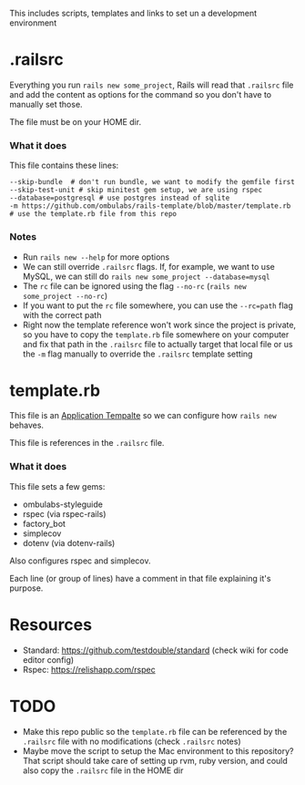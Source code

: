 This includes scripts, templates and links to set un a development environment

# .railsrc

Everything you run `rails new some_project`, Rails will read that `.railsrc` file and add the content as options for the command so you don't have to manually set those.

The file must be on your HOME dir.

### What it does

This file contains these lines:

```
--skip-bundle  # don't run bundle, we want to modify the gemfile first
--skip-test-unit # skip minitest gem setup, we are using rspec
--database=postgresql # use postgres instead of sqlite
-m https://github.com/ombulabs/rails-template/blob/master/template.rb # use the template.rb file from this repo
```

### Notes

- Run `rails new --help` for more options
- We can still override `.railsrc` flags. If, for example, we want to use MySQL, we can still do `rails new some_project --database=mysql`
- The `rc` file can be ignored using the flag `--no-rc` (`rails new some_project --no-rc`)
- If you want to put the `rc` file somewhere, you can use the `--rc=path` flag with the correct path
- Right now the template reference won't work since the project is private, so you have to copy the `template.rb` file somewhere on your computer and fix that path in the `.railsrc` file to actually target that local file or us the `-m` flag manually to override the `.railsrc` template setting

# template.rb

This file is an [Application Tempalte](https://guides.rubyonrails.org/rails_application_templates.html) so we can configure how `rails new` behaves.

This file is references in the `.railsrc` file.

### What it does

This file sets a few gems:
- ombulabs-styleguide
- rspec (via rspec-rails)
- factory_bot
- simplecov
- dotenv (via dotenv-rails)

Also configures rspec and simplecov.

Each line (or group of lines) have a comment in that file explaining it's purpose.

# Resources

- Standard: https://github.com/testdouble/standard (check wiki for code editor config)
- Rspec: https://relishapp.com/rspec


# TODO

- Make this repo public so the `template.rb` file can be referenced by the `.railsrc` file with no modifications (check `.railsrc` notes)
- Maybe move the script to setup the Mac environment to this repository? That script should take care of setting up rvm, ruby version, and could also copy the `.railsrc` file in the HOME dir